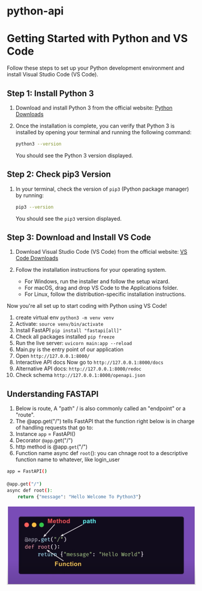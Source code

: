 # python-api
# Getting Started with Python and VS Code

Follow these steps to set up your Python development environment and install Visual Studio Code (VS Code).

## Step 1: Install Python 3

1. Download and install Python 3 from the official website: [Python Downloads](https://www.python.org/downloads/)

2. Once the installation is complete, you can verify that Python 3 is installed by opening your terminal and running the following command:

    ```bash
    python3 --version
    ```

   You should see the Python 3 version displayed.

## Step 2: Check pip3 Version

1. In your terminal, check the version of `pip3` (Python package manager) by running:

    ```bash
    pip3 --version
    ```

   You should see the `pip3` version displayed.

## Step 3: Download and Install VS Code

1. Download Visual Studio Code (VS Code) from the official website: [VS Code Downloads](https://code.visualstudio.com/download)

2. Follow the installation instructions for your operating system.

   - For Windows, run the installer and follow the setup wizard.
   - For macOS, drag and drop VS Code to the Applications folder.
   - For Linux, follow the distribution-specific installation instructions.

Now you're all set up to start coding with Python using VS Code!


1. create virtual env `python3 -m venv venv`
2. Activate: `source venv/bin/activate`
3. Install FastAPI `pip install "fastapi[all]"`
4. Check all packages installed `pip freeze`
5. Run the live server: `uvicorn main:app --reload`
6. Main.py is the entry point of our application
7. Open `http://127.0.0.1:8000/`
8. Interactive API docs Now go to `http://127.0.0.1:8000/docs`
9. Alternative API docs: `http://127.0.0.1:8000/redoc`
10. Check schema `http://127.0.0.1:8000/openapi.json`

## Understanding FASTAPI 
1. Below is route, A "path" / is also commonly called an "endpoint" or a "route". 
2. The @app.get("/") tells FastAPI that the function right below is in charge of handling requests that go to:
3. Instance `app` = FastAPI()
4. Decorator `@app`.get("/")
5. http method is @app.`get`("/")
6. Function name async def `root`(): you can chnage root to a descriptive function name to whatever, like login_user

```bash
app = FastAPI()

@app.get("/")
async def root():
    return {"message": "Hello Welcome To Python3"}
```

![Alt text](images/FastAPI.png?raw=true "FastAPI")
